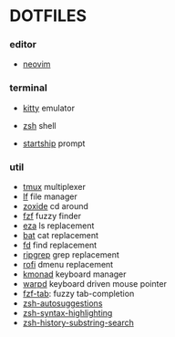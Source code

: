 # DOTFILES

### editor

- [neovim](https://github.com/neovim/neovim)

### terminal

- [kitty](https://github.com/kovidgoyal/kitty) emulator

- [zsh](https://www.zsh.org/) shell

- [startship](https://startship.rs/) prompt

### util

- [tmux](https://github.com/tmux/tmux) multiplexer
- [lf](https://github.com/gokcehan/lf) file manager
- [zoxide](https://github.com/ajeetdsouza/zoxide) cd around
- [fzf](https://github.com/junegunn/fzf) fuzzy finder
- [eza](https://github.com/eza-community/eza) ls replacement
- [bat](https://github.com/sharkdp/bat) cat replacement
- [fd](https://github.com/sharkdp/fd) find replacement
- [ripgrep](https://github.com/BurntSushi/ripgrep) grep replacement
- [rofi](https://github.com/davatorium/rofi) dmenu replacement
- [kmonad](https://github.com/kmonad/kmonad) keyboard manager
- [warpd](https://github.com/rvaiya/warpd) keyboard driven mouse pointer
- [fzf-tab](https://github.com/Aloxaf/fzf-tab): fuzzy tab-completion
- [zsh-autosuggestions](https://github.com/zsh-users/zsh-autosuggestions)
- [zsh-syntax-highlighting](https://github.com/zsh-users/zsh-syntax-highlighting)
- [zsh-history-substring-search](https://github.com/zsh-users/zsh-history-substring-search)
